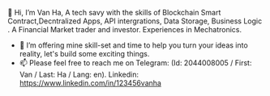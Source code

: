 👋 Hi, I’m Van Ha, A tech savy with the skills of Blockchain Smart Contract,Decntralized Apps, API intergrations, Data Storage, Business Logic . A Financial Market trader and investor. Experiences in Mechatronics.
- 💞️ I’m offering mine skill-set and time to help you turn your ideas into reality, let's build some exciting things.
- 📫 Please feel free to reach me on Telegram: (Id: 2044008005 / First: Van / Last: Ha / Lang: en). Linkedin: https://www.linkedin.com/in/123456vanha

